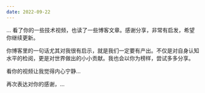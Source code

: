 ```yaml
---
date: 2022-09-22
---
```


... 看了你的一些技术视频，也读了一些博客文章。感谢分享，非常有启发，希望你继续更新。

你博客里的一句话尤其对我很有启示，就是我们一定要有产出。不仅是对自身认知水平的检阅，更是对世界做出的小小贡献。我也会以你为榜样，尝试多多分享。

看你的视频让我觉得内心宁静...

再次表达对你的感谢，...
